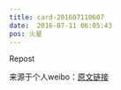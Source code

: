 ```yaml
---
title: card-201607110607
date:  2016-07-11 06:05:43
pos: 火星
---
```

Repost

来源于个人weibo：[原文链接](https://m.weibo.cn/status/DEfG56qa6?mblogid=DEfG56qa6)